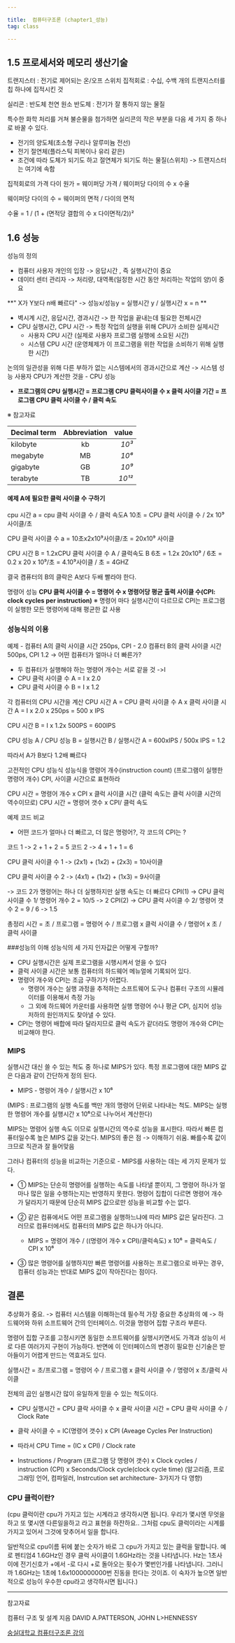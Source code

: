 ```yaml
---

title:  컴퓨터구조론 (chapter1_성능)
tag: class 

---
```


## 1.5 프로세서와 메모리 생산기술
트랜지스터 : 전기로 제어되는 온/오프 스위치
집적회로 : 수십, 수백 개의 트랜지스터를 칩 하나에 집적시킨 것

실리콘 : 반도체 천연 원소
반도체 : 전기가 잘 통하지 않는 물질

특수한 화학 처리를 거쳐 불순물을 첨가하면 실리콘의 작은 부분을 다음 세 가지 중 하나로 바꿀 수 있다.
*	전기의 양도체(초소형 구리나 알루미늄 전선)
*	전기 절연체(플라스틱 피복이나 유리 같은)
*	조건에 따라 도체가 되기도 하고 절연체가 되기도 하는 물질(스위치) -> 트랜지스터는 여기에 속함

집적회로의 가격
다이 원가 = 웨이퍼당 가격 / 웨이퍼당 다이의 수 x 수율

웨이퍼당 다이의 수 = 웨이퍼의 면적 / 다이의 면적

수율 = 1 / (1 + (면적당 결합의 수 x 다이면적/2))²

## 1.6 성능
성능의 정의 
*	컴퓨터 사용자 개인의 입장 -> 응답시간 , 즉 실행시간이 중요
*	데이터 센터 관리자 -> 처리량, 대역폭(일정한 시간 동안 처리하는 작업의 양)이 중요


**" X가 Y보다 n배 빠르다" -> 성능x/성능y = 실행시간 y / 실행시간 x = n **

*	벽시계 시간, 응답시간, 경과시간 -> 한 작업을 끝내는데 필요한 전체시간
*	CPU 실행시간, CPU 시간 -> 특정 작업의 실행을 위해 CPU가 소비한 실제시간 
	*	사용자 CPU 시간 (실제로 사용자 프로그램 실행에 소요된 시간)
	*	시스템 CPU 시간 (운영체제가 이 프로그램을 위한 작업을 소비하기 위해 실행한 시간)

논의의 일관성을 위해 다른 부하가 없는 시스템에서의 경과시간으로 계산 -> 시스템 성능
사용자 CPU가 계산한 것을 - CPU 성능

* **프로그램의 CPU 실행시간 = 프로그램 CPU 클럭사이클 수 x 클럭 사이클 기간
	= 프로그램 CPU 클럭 사이클 수 / 클럭 속도**
    

※ 참고자료

|  <center>Decimal term</center> |  <center>Abbreviation</center> |  <center>value</center> |
|:--------|:--------:|--------:|
|kilobyte | <center> kb </center> |*10³* |
|megabyte | <center>MB </center> |*10⁶* |
|gigabyte| <center>GB </center> |*10⁹* |
|terabyte| <center>TB </center> |*10¹²* |

#### 예제 A에 필요한 클럭 사이클 수 구하기
cpu 시간 a = cpu 클럭 사이클 수 / 클럭 속도A
10초 = CPU 클럭 사이클 수 / 2x 10⁹ 사이클/초

CPU 클럭 사이클 수 a = 10초x2x10⁹사이클/초 = 20x10⁹ 사이클

CPU 시간 B = 1.2xCPU 클럭 사이클 수 A / 클럭속도 B
6초 = 1.2x 20x10⁹ / 6초 = 0.2 x 20 x 10⁹/초 = 4.10⁹사이클 / 초 = 4GHZ

결국 켬퓨터의 B의 클락은 A보다 두배 빨라야 한다.

명령어 성능 
**CPU 클럭 사이클 수 = 명령어 수 x 명령어당 평균 출력 사이클 수(CPI: clock cycles per instruction)**
※ 명령어 마다 실행시간이 다르므로 CPI는 프로그램이 실행한 모든 명령어에 대해 평균한 값 사용

### 성능식의 이용

예제 - 컴퓨터 A의 클럭 사이클 시간 250ps, CPI - 2.0
컴퓨터 B의 클럭 사이클 시간 500ps, CPI 1.2 
-> 어떤 컴퓨터가 얼마나 더 빠른가?

*	두 컴퓨터가 실행해야 하는 명령어 개수는 서로 같을 것 ->I
*	CPU 클럭 사이클 수 A = I x 2.0
*	CPU 클럭 사이클 수 B = I x 1.2

각 컴퓨터의 CPU 시간을 계산 
CPU 시간 A = CPU 클럭 사이클 수 A x 클럭 사이클 시간 A
= I x 2.0 x 250ps = 500 x IPS 

CPU 시간 B = I x 1.2x 500PS = 600IPS

CPU 성능 A / CPU 성능 B = 실행시간 B / 실행시간 A = 600xIPS / 500x IPS = 1.2

따라서 A가 B보다 1.2배 빠르다 

고전적인 CPU 성능식
성능식을 명령어 개수(instruction count) (프로그램이 실행한 명령어 개수) CPI, 사이클 시간으로 표현하라

CPU 시간 = 명령어 개수 x CPI x 클럭 사이클 시간 (클럭 속도는 클럭 사이클 시간의 역수이므로)
CPU 시간 = 명령어 갯수 x CPI/ 클럭 속도

예제 코드 비교
-	어떤 코드가 얼마나 더 빠르고, 더 많은 명령어?, 각 코드의 CPI는 ?

코드 1 -> 2 + 1 + 2 = 5
코드 2 -> 4 + 1 + 1 = 6

CPU 클럭 사이클 수 1 -> (2x1) + (1x2) + (2x3) = 10사이클

CPU 클럭 사이클 수 2 -> (4x1) + (1x2) + (1x3) = 9사이클

-> 코드 2가 명령어는 하나 더 실행하지만 실행 속도는 더 빠르다 
CPI(1) -> CPU 클럭 사이클 수 1/ 명령어 개수 2 = 10/5  -> 2
CPI(2) -> CPU 클럭 사이클 수 2/ 명령어 갯수 2 =  9 / 6 -> 1.5

총정리 
시간 = 초 / 프로그램 = 명령어 수 / 프로그램 x 클럭 사이클 수 / 명령어 x 초 / 클럭 사이클


###성능의 이해
성능식의 세 가지 인자값은 어떻게 구할까? 
*	CPU 실행시간은 실제 프로그램을 시행시켜서 얻을 수 있다
*	클럭 사이클 시간은 보통 컴퓨터의 하드웨어 메뉴얼에 기록되어 있다.
*	명령어 개수와 CPI는 조금 구하기가 어렵다. 
	* 명령어 개수는 실행 과정을 추적하는 소프트웨어 도구나 컴퓨터 구조의 시뮬레이터를 이용해서 측정 가능
	* 그 외에 하드웨어 카운터를 사용하면 실행 명령어 수나 평균 CPI, 심지어 성능 저하의 원인까지도 찾아낼 수 있다.
*	CPI는 명령어 배합에 따라 달라지므로 클럭 속도가 같더라도 명령어 개수와 CPI는 비교해야 한다.	

### MIPS
실행시간 대신 쓸 수 있는 척도 중 하나로 MIPS가 있다. 특정 프로그램에 대한 MIPS 값은 다음과 같이 간단하게 정의 된다.

*	MIPS - 명령어 개수 / 실행시간 x 10⁶

(MIPS : 프로그램의 실행 속도를 백만 개의 명령어 단위로 나타내는 척도. MIPS는 실행한 명령어 개수를 실행시간 x 10⁶으로 나누어서 계산한다)

MIPS는 명령어 실행 속도 이므로 실행시간의 역수로 성능을 표시한다. 따라서 빠른 컴퓨터일수록 높은 MIPS 값을 갖는다. MIPS의 좋은 점 -> 이해하기 쉬움. 빠를수록 값이 크므로 직관과 잘 들어맞음

그러나 컴퓨터의 성능을 비교하는 기준으로 - MIPS를 사용하는 데는 세 가지 문제가 있다. 

*	① MIPS는 단순히 명령어를 실행하는 속도를 나타낼 뿐이지, 그 명령어 하나가 얼마나 많은 일을 수행하는지는 반영하지 못한다. 명령어 집합이 다르면 명령어 개수가 달라지기 때문에 단순히 MIPS 값으로만 성능을 비교할 수는 없다.

*	② 같은 컴퓨에서도 어떤 프로그램을 실행하느냐에 따라 MIPS 값은 달라진다. 그러므로 컴퓨터에서도 컴퓨터의 MIPS 값은 하나가 아니다.
	*	MIPS = 명령어 개수 / ((명령어 개수 x CPI)/클럭속도) x 10⁶  = 클럭속도 / CPI x 10⁶

*	③ 많은 명령어를 실행하지만 빠른 명령어를 사용하는 프로그램으로 바꾸는 경우, 컴퓨터 성능과는 반대로 MIPS 값이 작아진다는 점이다.

## 결론


추상화가 중요. -> 컴퓨터 시스템을 이해하는데 필수적
가장 중요한 추상화의 예 -> 하드웨어와 하위 소프트웨어 간의 인터페이스. 이것을 명령어 집합 구조라 부른다. 

명령어 집합 구조를 고정시키면 동일한 소프트웨어를 실행시키면서도 가격과 성능이 서로 다른 여러가지 구현이 가능하다. 반면에 이 인터페이스의 변경이 필요한 신기술은 받아들이기 어렵게 만드는 역효과도 있다.

실행시간 = 초/프로그램 = 명령어 수 / 프로그램 x 클럭 사이클 수 / 명령어 x 초/클럭 사이클

전체의 곱인 실행시간 많이 유일하게 믿을 수 있는 척도이다.


*	CPU 실행시간 = CPU 클락 사이클 수 x 클락 사이클 시간 = CPU 클락 사이클 수 / Clock Rate

*	클락 사이클 수 = IC(명령어  갯수) x CPI (Aveage Cycles Per Instruction)

*	따라서 CPU Time = (IC x CPI) / Clock rate

*	Instructions / Program (프로그램 당 명령어 갯수) x  Clock cycles / instruction (CPI) x Seconds/Clock cycle(clock cycle time)
(알고리즘, 프로그래밍 언어, 컴파일러, Instrcution set architecture- 3가지가 다 영향)




### CPU 클럭이란?

(cpu 클럭이란 cpu가 가지고 있는 시계라고 생각하시면 됩니다. 
우리가 몇시엔 무엇을 하고 또 몇시엔 다른일을하고 라고 표현을 하잔하요..
그처럼 cpu도 클럭이라는 시계를 가지고 있어서 그것에 맞추어서 일을 합니다.

일반적으로 cpu이름 뒤에 붙는 숫자가 바로 그 cpu가 가지고 있는 클럭을 말합니다.
예로 펜티엄4 1.6GHz인 경우 클럭 사이클이 1.6GHz라는 것을 나타냅니다.
Hz는 1초사이에 전기신호가 +에서 -로 다시 +로 돌아오는 횟수가 몇번인가를 나타냅니다.
그러니까 1.6GHz는 1초에 1.6x1000000000번 진동을 한다는 것이죠. 이 숙자가 높으면
일반적으로 성능이 우수한 cpu라고 생각하시면 됩니다.)

--------

참고자료

컴퓨터 구조 및 설계 지음 DAVID A.PATTERSON, JOHN L>HENNESSY 

[숭실대학교 컴퓨터구조론 강의](http://www.kocw.net/home/search/kemView.do?kemId=998138)

